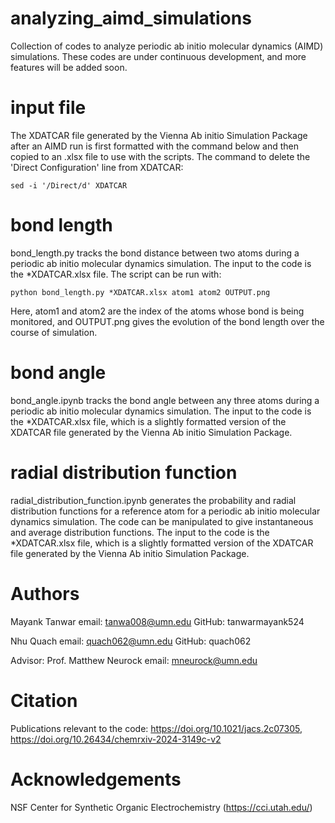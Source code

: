 # analyzing_aimd_simulations
Collection of codes to analyze periodic ab initio molecular dynamics (AIMD) simulations. These codes are under continuous development, and more features will be added soon.

# input file
The XDATCAR file generated by the Vienna Ab initio Simulation Package after an AIMD run is first formatted with the command below and then copied to an .xlsx file to use with the scripts. The command to delete the 'Direct Configuration' line from XDATCAR:

```sed -i '/Direct/d' XDATCAR```

# bond length
bond_length.py tracks the bond distance between two atoms during a periodic ab initio molecular dynamics simulation. The input to the code is the *XDATCAR.xlsx file. The script can be run with:

```python bond_length.py *XDATCAR.xlsx atom1 atom2 OUTPUT.png```

Here, atom1 and atom2 are the index of the atoms whose bond is being monitored, and OUTPUT.png gives the evolution of the bond length over the course of simulation.

# bond angle
bond_angle.ipynb tracks the bond angle between any three atoms during a periodic ab initio molecular dynamics simulation. The input to the code is the *XDATCAR.xlsx file, which is a slightly formatted version of the XDATCAR file generated by the Vienna Ab initio Simulation Package.

# radial distribution function
radial_distribution_function.ipynb generates the probability and radial distribution functions for a reference atom for a periodic ab initio molecular dynamics simulation. The code can be manipulated to give instantaneous and average distribution functions. The input to the code is the *XDATCAR.xlsx file, which is a slightly formatted version of the XDATCAR file generated by the Vienna Ab initio Simulation Package.

# Authors
Mayank Tanwar
email: tanwa008@umn.edu
GitHub: tanwarmayank524

Nhu Quach
email: quach062@umn.edu
GitHub: quach062

Advisor: Prof. Matthew Neurock
email: mneurock@umn.edu

# Citation
Publications relevant to the code: https://doi.org/10.1021/jacs.2c07305, https://doi.org/10.26434/chemrxiv-2024-3149c-v2

# Acknowledgements
NSF Center for Synthetic Organic Electrochemistry (https://cci.utah.edu/)

